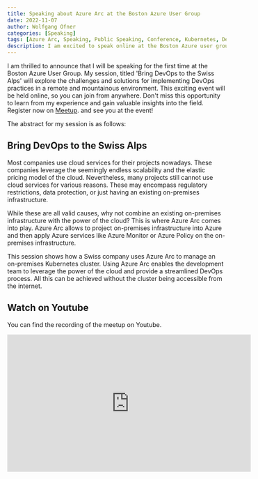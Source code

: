 ```yaml
---
title: Speaking about Azure Arc at the Boston Azure User Group
date: 2022-11-07
author: Wolfgang Ofner
categories: [Speaking]
tags: [Azure Arc, Speaking, Public Speaking, Conference, Kubernetes, DevOps, k3s]
description: I am excited to speak online at the Boston Azure user group about Azure Arc and Kubernetes.
---
```


I am thrilled to announce that I will be speaking for the first time at the Boston Azure User Group. My session, titled 'Bring DevOps to the Swiss Alps' will explore the challenges and solutions for implementing DevOps practices in a remote and mountainous environment. This exciting event will be held online, so you can join from anywhere. Don't miss this opportunity to learn from my experience and gain valuable insights into the field. Register now on <a href="https://www.meetup.com/bostonazure/events/290125013" target="_blank" rel="noopener noreferrer">Meetup</a>. and see you at the event!

The abstract for my session is as follows:

## Bring DevOps to the Swiss Alps

Most companies use cloud services for their projects nowadays. These companies leverage the seemingly endless scalability and the elastic pricing model of the cloud. Nevertheless, many projects still cannot use cloud services for various reasons. These may encompass regulatory restrictions, data protection, or just having an existing on-premises infrastructure. 

While these are all valid causes, why not combine an existing on-premises infrastructure with the power of the cloud? This is where Azure Arc comes into play. Azure Arc allows to project on-premises infrastructure into Azure and then apply Azure services like Azure Monitor or Azure Policy on the on-premises infrastructure.

This session shows how a Swiss company uses Azure Arc to manage an on-premises Kubernetes cluster. Using Azure Arc enables the development team to leverage the power of the cloud and provide a streamlined DevOps process. All this can be achieved without the cluster being accessible from the internet. 

## Watch on Youtube

You can find the recording of the meetup on Youtube.

<iframe width="560" height="315" src="https://www.youtube.com/embed/YcQt1svdu7I" title="YouTube video player" frameborder="0" allow="accelerometer; autoplay; clipboard-write; encrypted-media; gyroscope; picture-in-picture; web-share" allowfullscreen></iframe>